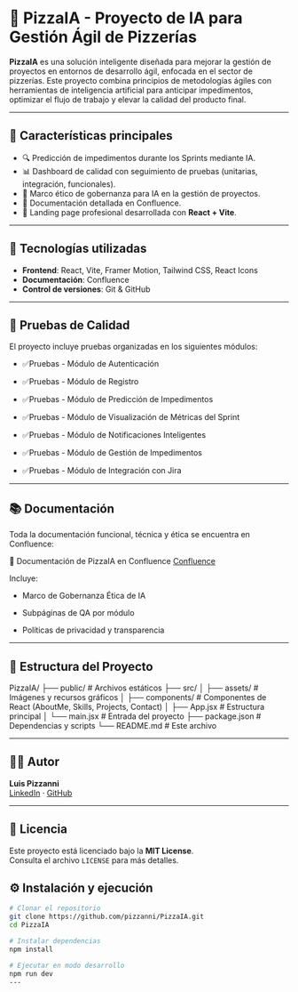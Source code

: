 # 🍕 PizzaIA - Proyecto de IA para Gestión Ágil de Pizzerías

**PizzaIA** es una solución inteligente diseñada para mejorar la gestión de proyectos en entornos de desarrollo ágil, enfocada en el sector de pizzerías. Este proyecto combina principios de metodologías ágiles con herramientas de inteligencia artificial para anticipar impedimentos, optimizar el flujo de trabajo y elevar la calidad del producto final.

---

## 🚀 Características principales

- 🔍 Predicción de impedimentos durante los Sprints mediante IA.
- 📊 Dashboard de calidad con seguimiento de pruebas (unitarias, integración, funcionales).
- 🧠 Marco ético de gobernanza para IA en la gestión de proyectos.
- 📝 Documentación detallada en Confluence.
- 📁 Landing page profesional desarrollada con **React + Vite**.

---

## 🧩 Tecnologías utilizadas

- **Frontend**: React, Vite, Framer Motion, Tailwind CSS, React Icons
- **Documentación**: Confluence
- **Control de versiones**: Git & GitHub

---

## 🧪 Pruebas de Calidad
El proyecto incluye pruebas organizadas en los siguientes módulos:

- ✅Pruebas - Módulo de Autenticación

- ✅Pruebas - Módulo de Registro

- ✅Pruebas - Módulo de Predicción de Impedimentos

- ✅Pruebas - Módulo de Visualización de Métricas del Sprint

- ✅Pruebas - Módulo de Notificaciones Inteligentes

- ✅Pruebas - Módulo de Gestión de Impedimentos

- ✅Pruebas - Módulo de Integración con Jira

---

## 📚 Documentación
Toda la documentación funcional, técnica y ética se encuentra en Confluence:

🔗 Documentación de PizzaIA en Confluence
[Confluence](https://xpichinix.atlassian.net/wiki/spaces/PizzaIA/pages/688160/1.+Visi+n+General+del+Proyecto)

Incluye:

- Marco de Gobernanza Ética de IA

- Subpáginas de QA por módulo

- Políticas de privacidad y transparencia

---

## 📂 Estructura del Proyecto


PizzaIA/
├── public/ # Archivos estáticos
├── src/
│ ├── assets/ # Imágenes y recursos gráficos
│ ├── components/ # Componentes de React (AboutMe, Skills, Projects, Contact)
│ ├── App.jsx # Estructura principal
│ └── main.jsx # Entrada del proyecto
├── package.json # Dependencias y scripts
└── README.md # Este archivo


---

## 👨‍💻 Autor

**Luis Pizzanni**  
[LinkedIn]([(https://www.linkedin.com/in/luis-pizzanni-b9a93a283/)]) · [GitHub](https://github.com/pizzanni)

---

## 📜 Licencia

Este proyecto está licenciado bajo la **MIT License**.  
Consulta el archivo `LICENSE` para más detalles.

## ⚙️ Instalación y ejecución

```bash
# Clonar el repositorio
git clone https://github.com/pizzanni/PizzaIA.git
cd PizzaIA

# Instalar dependencias
npm install

# Ejecutar en modo desarrollo
npm run dev
---
